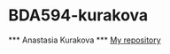 # BDA594-kurakova
*** Anastasia Kurakova ***
[My repository](https://github.com/makoffka/BDA594-kurakova)
